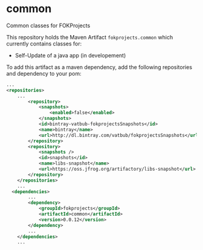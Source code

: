 # common
Common classes for FOKProjects

This repository holds the Maven Artifact `fokprojects.common` which currently contains classes for:
  - Self-Update of a java app (in developement)
  
To add this artifact as a maven dependency, add the following repositories and dependency to your pom:

```xml
...
<repositories>
    ...
        <repository>
            <snapshots>
                <enabled>false</enabled>
            </snapshots>
            <id>bintray-vatbub-fokprojectsSnapshots</id>
            <name>bintray</name>
            <url>http://dl.bintray.com/vatbub/fokprojectsSnapshots</url>
        </repository>
        <repository>
            <snapshots />
            <id>snapshots</id>
            <name>libs-snapshot</name>
            <url>https://oss.jfrog.org/artifactory/libs-snapshot</url>
        </repository>
    </repositories>
    ...
  <dependencies>
		...
		<dependency>
			<groupId>fokprojects</groupId>
			<artifactId>common</artifactId>
			<version>0.0.12</version>
		</dependency>
		...
	</dependencies>
	...
```
  
  
